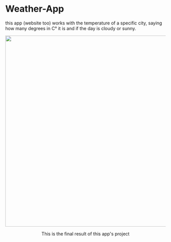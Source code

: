 # Weather-App
this app (website too) works with the temperature of a specific city, saying how many degrees in C° it is and if the day is cloudy or sunny.

<div align="center">
  <img src="https://user-images.githubusercontent.com/90161585/219452493-6dad5a5c-c845-4df6-a410-74b7ea420833.png" width="600px"/>
  <p>This is the final result of this app's project</p>
</div>
